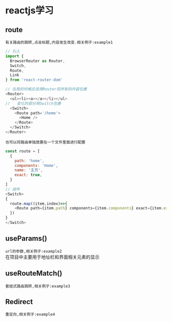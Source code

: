 # reactjs学习  

## route 
`有关路由的跳转,点击标题,内容发生改变.相关例子:example1`  

``` javascript
// 引入 
import {
  BrowserRouter as Router,
  Switch,
  Route,
  Link
} from 'react-router-dom'

// 在用的时候应该用Router将所有的内容包裹
<Router>
  <ul><li><a></a></li></ul>
//   变化的部分用Switch包裹
  <Switch>
    <Route path='/home'>
      <Home />
    </Route>
  </Switch>
</Router>
```
`也可以将路由单独放置在一个文件里面进行配置`
```javascript
const route = [
  {
    path: 'home',
    components: 'Home',
    name: '主页',
    exact: true,
  }
]
// 组件
<Switch>
{
  route.map((item,index)=>{
    <Route path={item.path} components={item.components} exact={item.exact} key={index}>
  })
}
</Switch>
```
## useParams()
`url的参数,相关例子:example2`  
在项目中主要用于地址栏和界面相关元素的显示
## useRouteMatch()
`套娃式路由跳转,相关例子:example3`
## Redirect
`重定向,相关例子:example4`
